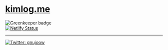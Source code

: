 # [kimlog.me](kimlog.me)

[![Greenkeeper badge](https://badges.greenkeeper.io/gnujoow/kimlog.me.svg)](https://greenkeeper.io/)  
[![Netlify Status](https://api.netlify.com/api/v1/badges/de40f6d4-d452-4f42-9b71-b82009df3505/deploy-status)](https://app.netlify.com/sites/kimlog/deploys)

---

<p>
  <a href="https://twitter.com/gnujoow">
    <img alt="Twitter: gnujoow" src="https://img.shields.io/twitter/follow/gnujoow.svg?style=social" target="_blank" />
  </a>
</p>
